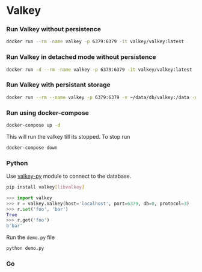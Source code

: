 # Valkey

### Run Valkey without persistence
```bash
docker run --rm -name valkey -p 6379:6379 -it valkey/valkey:latest
```

### Run Valkey in detached mode without persistence
```bash
docker run -d --rm -name valkey -p 6379:6379 -it valkey/valkey:latest
```

### Run Valkey with persistant storage
```bash
docker run --rm --name valkey -p 6379:6379 -v ~/data/db/valkey:/data -d valkey/valkey valkey-server --save 60 1 --loglevel warning
```

### Run using docker-compose
```bash
docker-compose up -d
```
This will run the valkey till its stopped. To stop run 
```bash
docker-compose down
```

### Python

Use [valkey-py](https://github.com/valkey-io/valkey-py) module to connect to the database.

```bash
pip install valkey[libvalkey]
```

```python
>>> import valkey
>>> r = valkey.Valkey(host='localhost', port=6379, db=0, protocol=3)
>>> r.set('foo', 'bar')
True
>>> r.get('foo')
b'bar'
```

Run the `demo.py` file
```bash
python demo.py
```

### Go

```bash

```